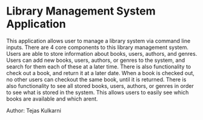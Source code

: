 # Library Management System Application

This application allows user to manage a library system via command line inputs. There are 4 core components to this library management system.
Users are able to store information about books, users, authors, and genres. Users can add new books, users, authors, or genres to the system, and search for
them each of these at a later time. There is also functionality to check out a book, and return it at a later date. When a book is checked out, no
other users can checkout the same book, until it is returned. There is also functionality to see all stored books, users, authors, or genres in order
to see what is stored in the system. This allows users to easily see which books are available and which arent.


Author: Tejas Kulkarni